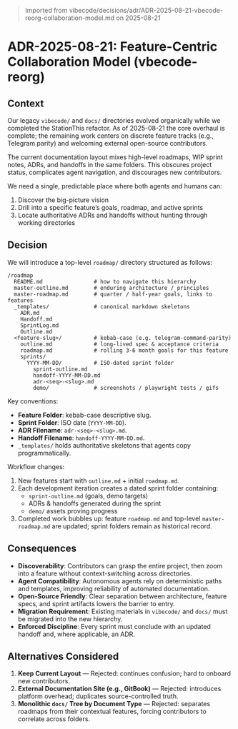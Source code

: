 > Imported from vibecode/decisions/adr/ADR-2025-08-21-vbecode-reorg-collaboration-model.md on 2025-08-21

# ADR-2025-08-21: Feature-Centric Collaboration Model (vbecode-reorg)

## Context
Our legacy `vibecode/` and `docs/` directories evolved organically while we completed the StationThis refactor.  As of 2025-08-21 the core overhaul is complete; the remaining work centers on discrete feature tracks (e.g., Telegram parity) and welcoming external open-source contributors.

The current documentation layout mixes high-level roadmaps, WIP sprint notes, ADRs, and handoffs in the same folders.  This obscures project status, complicates agent navigation, and discourages new contributors.

We need a single, predictable place where both agents and humans can:
1. Discover the big-picture vision
2. Drill into a specific feature’s goals, roadmap, and active sprints
3. Locate authoritative ADRs and handoffs without hunting through working directories

## Decision
We will introduce a top-level `roadmap/` directory structured as follows:

```
/roadmap
  README.md                # how to navigate this hierarchy
  master-outline.md        # enduring architecture / principles
  master-roadmap.md        # quarter / half-year goals, links to features
  _templates/              # canonical markdown skeletons
    ADR.md
    Handoff.md
    SprintLog.md
    Outline.md
  <feature-slug>/          # kebab-case (e.g. telegram-command-parity)
    outline.md             # long-lived spec & acceptance criteria
    roadmap.md             # rolling 3-6 month goals for this feature
    sprints/
      YYYY-MM-DD/          # ISO-dated sprint folder
        sprint-outline.md
        handoff-YYYY-MM-DD.md
        adr-<seq>-<slug>.md
        demo/              # screenshots / playwright tests / gifs
```

Key conventions:
- **Feature Folder**: kebab-case descriptive slug.
- **Sprint Folder**: ISO date (`YYYY-MM-DD`).
- **ADR Filename**: `adr-<seq>-<slug>.md`.
- **Handoff Filename**: `handoff-YYYY-MM-DD.md`.
- `_templates/` holds authoritative skeletons that agents copy programmatically.

Workflow changes:
1. New features start with `outline.md` + initial `roadmap.md`.
2. Each development iteration creates a dated sprint folder containing:
   - `sprint-outline.md` (goals, demo targets)
   - ADRs & handoffs generated during the sprint
   - `demo/` assets proving progress
3. Completed work bubbles up: feature `roadmap.md` and top-level `master-roadmap.md` are updated; sprint folders remain as historical record.

## Consequences
+ **Discoverability**: Contributors can grasp the entire project, then zoom into a feature without context-switching across directories.
+ **Agent Compatibility**: Autonomous agents rely on deterministic paths and templates, improving reliability of automated documentation.
+ **Open-Source Friendly**: Clear separation between architecture, feature specs, and sprint artifacts lowers the barrier to entry.
+ **Migration Requirement**: Existing materials in `vibecode/` and `docs/` must be migrated into the new hierarchy.
+ **Enforced Discipline**: Every sprint must conclude with an updated handoff and, where applicable, an ADR.

## Alternatives Considered
1. **Keep Current Layout** — Rejected: continues confusion; hard to onboard new contributors.
2. **External Documentation Site (e.g., GitBook)** — Rejected: introduces platform overhead; duplicates source-controlled truth.
3. **Monolithic `docs/` Tree by Document Type** — Rejected: separates roadmaps from their contextual features, forcing contributors to correlate across folders.
